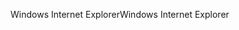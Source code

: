 <span data-ttu-id="070de-101">Windows Internet Explorer</span><span class="sxs-lookup"><span data-stu-id="070de-101">Windows Internet Explorer</span></span>